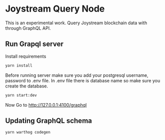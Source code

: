 # Joystream Query Node

This is an experimental work. Query Joystream blockchain data with through GraphQL API.

## Run Grapql server

Install requirements

```bash
yarn install
```

Before running server make sure you add your postgresql username, password to .env file. In .env file there is database name so make sure you create the database.

```bash
yarn start:dev
```

Now Go to http://127.0.0.1:4100/graphql

## Updating GraphQL schema

```bash
yarn warthog codegen
```

